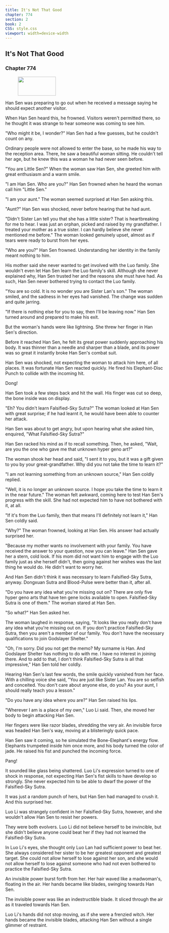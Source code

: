 ```yaml
---
title: It's Not That Good
chapter: 774
section: 2
book: 2
CSS: style.css
viewport: width=device-width
---
```


## It's Not That Good

### Chapter 774

<figure>
	<img src="../Images/gem.gif" alt="" id="gem" width="120" height="60" />
</figure>

Han Sen was preparing to go out when he received a message saying he should expect another visitor.

When Han Sen heard this, he frowned. Visitors weren't permitted there, so he thought it was strange to hear someone was coming to see him.

"Who might it be, I wonder?" Han Sen had a few guesses, but he couldn't count on any.

Ordinary people were not allowed to enter the base, so he made his way to the reception area. There, he saw a beautiful woman sitting. He couldn't tell her age, but he knew this was a woman he had never seen before.

"You are Little Sen?" When the woman saw Han Sen, she greeted him with great enthusiasm and a warm smile.

"I am Han Sen. Who are you?" Han Sen frowned when he heard the woman call him "Little Sen."

"I am your aunt." The woman seemed surprised at Han Sen asking this.

"Aunt?" Han Sen was shocked, never before hearing that he had aunt.

"Didn't Sister Lan tell you that she has a little sister? That is heartbreaking for me to hear. I was just an orphan, picked and raised by my grandfather. I treated your mother as a true sister. I can hardly believe she never mentioned me before." The woman looked genuinely upset, almost as if tears were ready to burst from her eyes.

"Who are you?" Han Sen frowned. Understanding her identity in the family meant nothing to him.

His mother said she never wanted to get involved with the Luo family. She wouldn't even let Han Sen learn the Luo family's skill. Although she never explained why, Han Sen trusted her and the reasons she must have had. As such, Han Sen never bothered trying to contact the Luo family.

"You are so cold. It is no wonder you are Sister Lan's son." The woman smiled, and the sadness in her eyes had vanished. The change was sudden and quite jarring.

"If there is nothing else for you to say, then I'll be leaving now." Han Sen turned around and prepared to make his exit.

But the woman's hands were like lightning. She threw her finger in Han Sen's direction.

Before it reached Han Sen, he felt its great power suddenly approaching his body. It was thinner than a needle and sharper than a blade, and its power was so great it instantly broke Han Sen's combat suit.

Han Sen was shocked, not expecting the woman to attack him here, of all places. It was fortunate Han Sen reacted quickly. He fired his Elephant-Disc Punch to collide with the incoming hit.

Dong!

Han Sen took a few steps back and hit the wall. His finger was cut so deep, the bone inside was on display.

"Eh? You didn't learn Falsified-Sky Sutra?" The woman looked at Han Sen with great surprise; if he had learnt it, he would have been able to counter her attack.

Han Sen was about to get angry, but upon hearing what she asked him, enquired, "What Falsified-Sky Sutra?"

Han Sen racked his mind as if to recall something. Then, he asked, "Wait, are you the one who gave me that unknown hyper geno art?"

The woman shook her head and said, "I sent it to you, but it was a gift given to you by your great-grandfather. Why did you not take the time to learn it?"

"I am not learning something from an unknown source," Han Sen coldly replied.

"Well, it is no longer an unknown source. I hope you take the time to learn it in the near future." The woman felt awkward, coming here to test Han Sen's progress with the skill. She had not expected him to have not bothered with it, at all.

"If it's from the Luo family, then that means I'll definitely not learn it," Han Sen coldly said.

"Why?" The woman frowned, looking at Han Sen. His answer had actually surprised her.

"Because my mother wants no involvement with your family. You have received the answer to your question, now you can leave." Han Sen gave her a stern, cold look. If his mom did not want him to engage with the Luo family just as she herself didn't, then going against her wishes was the last thing he would do. He didn't want to worry her.

And Han Sen didn't think it was necessary to learn Falsified-Sky Sutra, anyway. Dongxuan Sutra and Blood-Pulse were better than it, after all.

"Do you have any idea what you're missing out on? There are only five hyper geno arts that have ten gene locks available to open. Falsified-Sky Sutra is one of them." The woman stared at Han Sen.

"So what?" Han Sen asked her.

The woman laughed in response, saying, "It looks like you really don't have any idea what you're missing out on. If you don't practice Falsified-Sky Sutra, then you aren't a member of our family. You don't have the necessary qualifications to join Godslayer Shelter."

"Oh, I'm sorry. Did you not get the memo? My surname is Han. And Godslayer Shelter has nothing to do with me. I have no interest in joining there. And to add to that, I don't think Falsified-Sky Sutra is all that impressive," Han Sen told her coldly.

Hearing Han Sen's last few words, the smile quickly vanished from her face. With a chilling voice she said, "You are just like Sister Lan. You are so selfish and conceited. You don't care about anyone else, do you? As your aunt, I should really teach you a lesson."

"Do you have any idea where you are?" Han Sen raised his lips.

"Wherever I am is a place of my own," Luo Li said. Then, she moved her body to begin attacking Han Sen.

Her fingers were like razor blades, shredding the very air. An invisible force was headed Han Sen's way, moving at a blisteringly quick pace.

Han Sen saw it coming, so he simulated the Bone-Elephant's energy flow. Elephants trumpeted inside him once more, and his body turned the color of jade. He raised his fist and punched the incoming force.

Pang!

It sounded like glass being shattered. Luo Li's expression turned to one of shock in response, not expecting Han Sen's fist skills to have develop so strongly. She never expected him to be able to dwarf the power of the Falsified-Sky Sutra.

It was just a random punch of hers, but Han Sen had managed to crush it. And this surprised her.

Luo Li was strangely confident in her Falsified-Sky Sutra, however, and she wouldn't allow Han Sen to resist her powers.

They were both evolvers. Luo Li did not believe herself to be invincible, but she didn't believe anyone could beat her if they had not learned the Falsified-Sky Sutra.

In Luo Li's eyes, she thought only Luo Lan had sufficient power to beat her. She always considered her sister to be her greatest opponent and greatest target. She could not allow herself to lose against her son, and she would not allow herself to lose against someone who had not even bothered to practice the Falsified-Sky Sutra.

An invisible power burst forth from her. Her hair waved like a madwoman's, floating in the air. Her hands became like blades, swinging towards Han Sen.

The invisible power was like an indestructible blade. It sliced through the air as it traveled towards Han Sen.

Luo Li's hands did not stop moving, as if she were a frenzied witch. Her hands became the invisible blades, attacking Han Sen without a single glimmer of restraint.